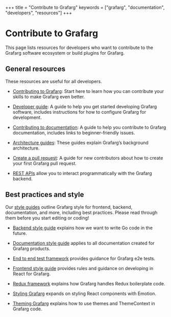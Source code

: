 +++
title = "Contribute to Grafarg"
keywords = ["grafarg", "documentation", "developers", "resources"]
+++

# Contribute to Grafarg

This page lists resources for developers who want to contribute to the Grafarg software ecosystem or build plugins for Grafarg.

## General resources

These resources are useful for all developers.

- [Contributing to Grafarg](https://github.com/famarker/grafarg/blob/master/CONTRIBUTING.md): Start here to learn how you can contribute your skills to make Grafarg even better.

- [Developer guide](https://github.com/famarker/grafarg/blob/master/contribute/developer-guide.md): A guide to help you get started developing Grafarg software, includes instructions for how to configure Grafarg for development.

- [Contributing to documentation](https://github.com/famarker/grafarg/blob/master/contribute/documentation.md): A guide to help you contribute to Grafarg documentation, includes links to beginner-friendly issues.

- [Architecture guides](https://github.com/famarker/grafarg/tree/master/contribute/architecture): These guides explain Grafarg’s background architecture.

- [Create a pull request](https://github.com/famarker/grafarg/blob/master/contribute/create-pull-request.md): A guide for new contributors about how to create your first Grafarg pull request.

- [REST APIs](https://grafarg.com/docs/grafarg/latest/http_api/) allow you to interact programmatically with the Grafarg backend.

## Best practices and style

Our [style guides](https://github.com/famarker/grafarg/tree/master/contribute/style-guides) outline Grafarg style for frontend, backend, documentation, and more, including best practices. Please read through them before you start editing or coding!

- [Backend style guide](https://github.com/famarker/grafarg/blob/master/contribute/style-guides/backend.md) explains how we want to write Go code in the future.

- [Documentation style guide](https://github.com/famarker/grafarg/blob/master/contribute/style-guides/documentation-style-guide.md) applies to all documentation created for Grafarg products.

- [End to end test framework](https://github.com/famarker/grafarg/blob/master/contribute/style-guides/e2e.md) provides guidance for Grafarg e2e tests.

- [Frontend style guide](https://github.com/famarker/grafarg/blob/master/contribute/style-guides/frontend.md) provides rules and guidance on developing in React for Grafarg.

- [Redux framework](https://github.com/famarker/grafarg/blob/master/contribute/style-guides/redux.md) explains how Grafarg handles Redux boilerplate code.

- [Styling Grafarg](https://github.com/famarker/grafarg/blob/master/contribute/style-guides/styling.md) expands on styling React components with Emotion.

- [Theming Grafarg](https://github.com/famarker/grafarg/blob/master/contribute/style-guides/themes.md) explains how to use themes and ThemeContext in Grafarg code.
